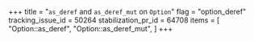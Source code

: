 +++
title = "`as_deref` and `as_deref_mut` on `Option`"
flag = "option_deref"
tracking_issue_id = 50264
stabilization_pr_id = 64708
items = [
    "Option::as_deref",
    "Option::as_deref_mut",
]
+++
